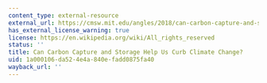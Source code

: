 ```yaml
---
content_type: external-resource
external_url: https://cmsw.mit.edu/angles/2018/can-carbon-capture-and-storage-help-us-curb-climate-change/
has_external_license_warning: true
license: https://en.wikipedia.org/wiki/All_rights_reserved
status: ''
title: Can Carbon Capture and Storage Help Us Curb Climate Change?
uid: 1a000106-da52-4e4a-840e-fadd0875fa40
wayback_url: ''
---
```

